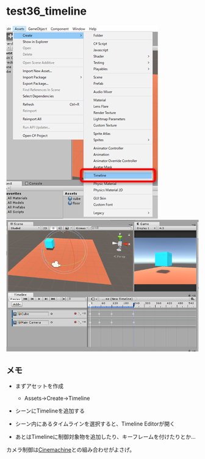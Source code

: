 test36_timeline
====

![img01.png](img01.png) ![img02.png](img02.png)

メモ
----

* まずアセットを作成
  * Assets→Create→Timeline

* シーンにTimelineを追加する

* シーン内にあるタイムラインを選択すると、Timeline Editorが開く

* あとはTimelineに制御対象物を追加したり、キーフレームを付けたりとか…

カメラ制御は[Cinemachine](http://www.cinemachineimagery.com/)との組み合わせがよさげ。

